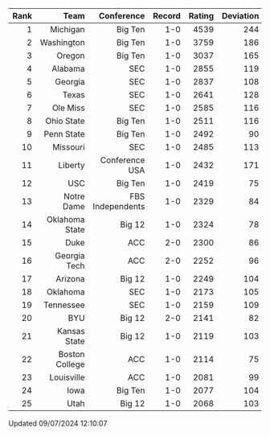 | Rank  | Team                 | Conference           | Record   | Rating | Deviation |
| ---:  | ---:                 | ---:                 | ---:     | ---:   | ---:      |
| 1     | Michigan             | Big Ten              | 1-0      | 4539   | 244       |
| 2     | Washington           | Big Ten              | 1-0      | 3759   | 186       |
| 3     | Oregon               | Big Ten              | 1-0      | 3037   | 165       |
| 4     | Alabama              | SEC                  | 1-0      | 2855   | 119       |
| 5     | Georgia              | SEC                  | 1-0      | 2837   | 108       |
| 6     | Texas                | SEC                  | 1-0      | 2641   | 128       |
| 7     | Ole Miss             | SEC                  | 1-0      | 2585   | 116       |
| 8     | Ohio State           | Big Ten              | 1-0      | 2511   | 116       |
| 9     | Penn State           | Big Ten              | 1-0      | 2492   | 90        |
| 10    | Missouri             | SEC                  | 1-0      | 2485   | 113       |
| 11    | Liberty              | Conference USA       | 1-0      | 2432   | 171       |
| 12    | USC                  | Big Ten              | 1-0      | 2419   | 75        |
| 13    | Notre Dame           | FBS Independents     | 1-0      | 2329   | 84        |
| 14    | Oklahoma State       | Big 12               | 1-0      | 2324   | 78        |
| 15    | Duke                 | ACC                  | 2-0      | 2300   | 86        |
| 16    | Georgia Tech         | ACC                  | 2-0      | 2252   | 96        |
| 17    | Arizona              | Big 12               | 1-0      | 2249   | 104       |
| 18    | Oklahoma             | SEC                  | 1-0      | 2173   | 105       |
| 19    | Tennessee            | SEC                  | 1-0      | 2159   | 109       |
| 20    | BYU                  | Big 12               | 2-0      | 2141   | 82        |
| 21    | Kansas State         | Big 12               | 1-0      | 2119   | 103       |
| 22    | Boston College       | ACC                  | 1-0      | 2114   | 75        |
| 23    | Louisville           | ACC                  | 1-0      | 2081   | 99        |
| 24    | Iowa                 | Big Ten              | 1-0      | 2077   | 104       |
| 25    | Utah                 | Big 12               | 1-0      | 2068   | 103       |

Updated 09/07/2024 12:10:07
